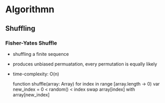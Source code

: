 # Algorithmn

## Shuffling

### Fisher-Yates Shuffle

- shuffling a finite sequence
- produces unbiased permuatation, every permutation is equally likely
- time-complexity: O(n)

  function shuffle<T>(array: Array<T>)
    for index in range [array.length -> 0)
      var new_index = 0 < random() < index 
      swap array[index] with array[new_index]
